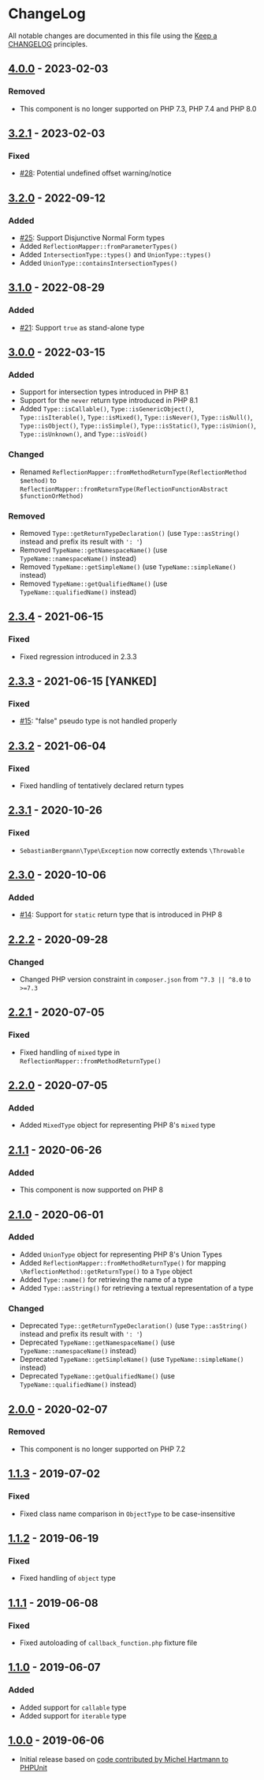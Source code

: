 # ChangeLog

All notable changes are documented in this file using the [Keep a CHANGELOG](http://keepachangelog.com/) principles.

## [4.0.0] - 2023-02-03

### Removed

- This component is no longer supported on PHP 7.3, PHP 7.4 and PHP 8.0

## [3.2.1] - 2023-02-03

### Fixed

- [#28](https://github.com/sebastianbergmann/type/pull/28): Potential undefined offset warning/notice

## [3.2.0] - 2022-09-12

### Added

- [#25](https://github.com/sebastianbergmann/type/issues/25): Support Disjunctive Normal Form types
- Added `ReflectionMapper::fromParameterTypes()`
- Added `IntersectionType::types()` and `UnionType::types()`
- Added `UnionType::containsIntersectionTypes()`

## [3.1.0] - 2022-08-29

### Added

- [#21](https://github.com/sebastianbergmann/type/issues/21): Support `true` as stand-alone type

## [3.0.0] - 2022-03-15

### Added

- Support for intersection types introduced in PHP 8.1
- Support for the `never` return type introduced in PHP 8.1
- Added `Type::isCallable()`, `Type::isGenericObject()`, `Type::isIterable()`, `Type::isMixed()`, `Type::isNever()`, `Type::isNull()`, `Type::isObject()`, `Type::isSimple()`, `Type::isStatic()`, `Type::isUnion()`, `Type::isUnknown()`, and `Type::isVoid()`

### Changed

- Renamed `ReflectionMapper::fromMethodReturnType(ReflectionMethod $method)` to `ReflectionMapper::fromReturnType(ReflectionFunctionAbstract $functionOrMethod)`

### Removed

- Removed `Type::getReturnTypeDeclaration()` (use `Type::asString()` instead and prefix its result with `': '`)
- Removed `TypeName::getNamespaceName()` (use `TypeName::namespaceName()` instead)
- Removed `TypeName::getSimpleName()` (use `TypeName::simpleName()` instead)
- Removed `TypeName::getQualifiedName()` (use `TypeName::qualifiedName()` instead)

## [2.3.4] - 2021-06-15

### Fixed

- Fixed regression introduced in 2.3.3

## [2.3.3] - 2021-06-15 [YANKED]

### Fixed

- [#15](https://github.com/sebastianbergmann/type/issues/15): "false" pseudo type is not handled properly

## [2.3.2] - 2021-06-04

### Fixed

- Fixed handling of tentatively declared return types

## [2.3.1] - 2020-10-26

### Fixed

- `SebastianBergmann\Type\Exception` now correctly extends `\Throwable`

## [2.3.0] - 2020-10-06

### Added

- [#14](https://github.com/sebastianbergmann/type/issues/14): Support for `static` return type that is introduced in PHP 8

## [2.2.2] - 2020-09-28

### Changed

- Changed PHP version constraint in `composer.json` from `^7.3 || ^8.0` to `>=7.3`

## [2.2.1] - 2020-07-05

### Fixed

- Fixed handling of `mixed` type in `ReflectionMapper::fromMethodReturnType()`

## [2.2.0] - 2020-07-05

### Added

- Added `MixedType` object for representing PHP 8's `mixed` type

## [2.1.1] - 2020-06-26

### Added

- This component is now supported on PHP 8

## [2.1.0] - 2020-06-01

### Added

- Added `UnionType` object for representing PHP 8's Union Types
- Added `ReflectionMapper::fromMethodReturnType()` for mapping `\ReflectionMethod::getReturnType()` to a `Type` object
- Added `Type::name()` for retrieving the name of a type
- Added `Type::asString()` for retrieving a textual representation of a type

### Changed

- Deprecated `Type::getReturnTypeDeclaration()` (use `Type::asString()` instead and prefix its result with `': '`)
- Deprecated `TypeName::getNamespaceName()` (use `TypeName::namespaceName()` instead)
- Deprecated `TypeName::getSimpleName()` (use `TypeName::simpleName()` instead)
- Deprecated `TypeName::getQualifiedName()` (use `TypeName::qualifiedName()` instead)

## [2.0.0] - 2020-02-07

### Removed

- This component is no longer supported on PHP 7.2

## [1.1.3] - 2019-07-02

### Fixed

- Fixed class name comparison in `ObjectType` to be case-insensitive

## [1.1.2] - 2019-06-19

### Fixed

- Fixed handling of `object` type

## [1.1.1] - 2019-06-08

### Fixed

- Fixed autoloading of `callback_function.php` fixture file

## [1.1.0] - 2019-06-07

### Added

- Added support for `callable` type
- Added support for `iterable` type

## [1.0.0] - 2019-06-06

- Initial release based on [code contributed by Michel Hartmann to PHPUnit](https://github.com/sebastianbergmann/phpunit/pull/3673)

[4.0.0]: https://github.com/sebastianbergmann/type/compare/3.2.1...4.0.0
[3.2.1]: https://github.com/sebastianbergmann/type/compare/3.2.0...3.2.1
[3.2.0]: https://github.com/sebastianbergmann/type/compare/3.1.0...3.2.0
[3.1.0]: https://github.com/sebastianbergmann/type/compare/3.0.0...3.1.0
[3.0.0]: https://github.com/sebastianbergmann/type/compare/2.3.4...3.0.0
[2.3.4]: https://github.com/sebastianbergmann/type/compare/ca39369c41313ed12c071ed38ecda8fcdb248859...2.3.4
[2.3.3]: https://github.com/sebastianbergmann/type/compare/2.3.2...ca39369c41313ed12c071ed38ecda8fcdb248859
[2.3.2]: https://github.com/sebastianbergmann/type/compare/2.3.1...2.3.2
[2.3.1]: https://github.com/sebastianbergmann/type/compare/2.3.0...2.3.1
[2.3.0]: https://github.com/sebastianbergmann/type/compare/2.2.2...2.3.0
[2.2.2]: https://github.com/sebastianbergmann/type/compare/2.2.1...2.2.2
[2.2.1]: https://github.com/sebastianbergmann/type/compare/2.2.0...2.2.1
[2.2.0]: https://github.com/sebastianbergmann/type/compare/2.1.1...2.2.0
[2.1.1]: https://github.com/sebastianbergmann/type/compare/2.1.0...2.1.1
[2.1.0]: https://github.com/sebastianbergmann/type/compare/2.0.0...2.1.0
[2.0.0]: https://github.com/sebastianbergmann/type/compare/1.1.3...2.0.0
[1.1.3]: https://github.com/sebastianbergmann/type/compare/1.1.2...1.1.3
[1.1.2]: https://github.com/sebastianbergmann/type/compare/1.1.1...1.1.2
[1.1.1]: https://github.com/sebastianbergmann/type/compare/1.1.0...1.1.1
[1.1.0]: https://github.com/sebastianbergmann/type/compare/1.0.0...1.1.0
[1.0.0]: https://github.com/sebastianbergmann/type/compare/ff74aa41746bd8d10e931843ebf37d42da513ede...1.0.0
